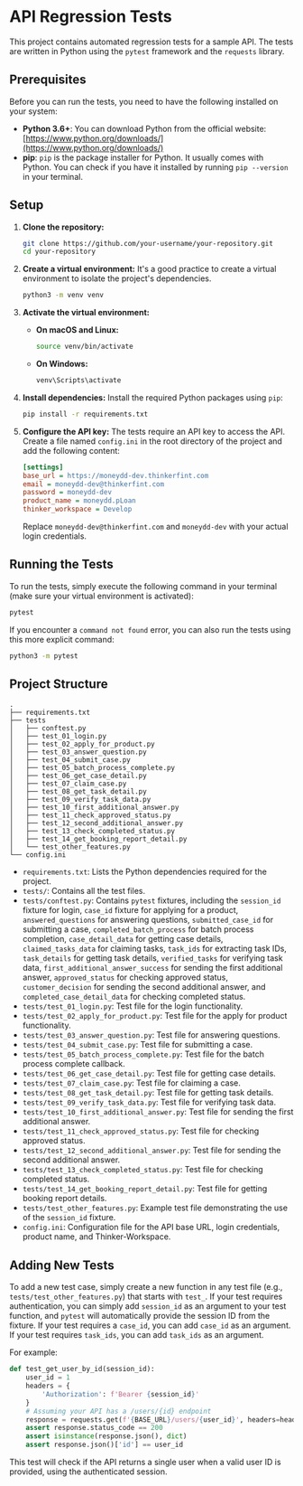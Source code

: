 # API Regression Tests

This project contains automated regression tests for a sample API. The tests are written in Python using the `pytest` framework and the `requests` library.

## Prerequisites

Before you can run the tests, you need to have the following installed on your system:

*   **Python 3.6+**: You can download Python from the official website: [https://www.python.org/downloads/](https://www.python.org/downloads/)
*   **pip**: `pip` is the package installer for Python. It usually comes with Python. You can check if you have it installed by running `pip --version` in your terminal.

## Setup

1.  **Clone the repository:**
    ```bash
    git clone https://github.com/your-username/your-repository.git
    cd your-repository
    ```

2.  **Create a virtual environment:**
    It's a good practice to create a virtual environment to isolate the project's dependencies.
    ```bash
    python3 -m venv venv
    ```

3.  **Activate the virtual environment:**
    *   **On macOS and Linux:**
        ```bash
        source venv/bin/activate
        ```
    *   **On Windows:**
        ```bash
        venv\Scripts\activate
        ```

4.  **Install dependencies:**
    Install the required Python packages using `pip`:
    ```bash
    pip install -r requirements.txt
    ```

5.  **Configure the API key:**
    The tests require an API key to access the API. Create a file named `config.ini` in the root directory of the project and add the following content:
    ```ini
    [settings]
    base_url = https://moneydd-dev.thinkerfint.com
    email = moneydd-dev@thinkerfint.com
    password = moneydd-dev
    product_name = moneydd.pLoan
    thinker_workspace = Develop
    ```
    Replace `moneydd-dev@thinkerfint.com` and `moneydd-dev` with your actual login credentials.

## Running the Tests

To run the tests, simply execute the following command in your terminal (make sure your virtual environment is activated):

```bash
pytest
```

If you encounter a `command not found` error, you can also run the tests using this more explicit command:

```bash
python3 -m pytest
```

## Project Structure

```
.
├── requirements.txt
├── tests
│   ├── conftest.py
│   ├── test_01_login.py
│   ├── test_02_apply_for_product.py
│   ├── test_03_answer_question.py
│   ├── test_04_submit_case.py
│   ├── test_05_batch_process_complete.py
│   ├── test_06_get_case_detail.py
│   ├── test_07_claim_case.py
│   ├── test_08_get_task_detail.py
│   ├── test_09_verify_task_data.py
│   ├── test_10_first_additional_answer.py
│   ├── test_11_check_approved_status.py
│   ├── test_12_second_additional_answer.py
│   ├── test_13_check_completed_status.py
│   ├── test_14_get_booking_report_detail.py
│   └── test_other_features.py
└── config.ini
```

*   `requirements.txt`: Lists the Python dependencies required for the project.
*   `tests/`: Contains all the test files.
*   `tests/conftest.py`: Contains `pytest` fixtures, including the `session_id` fixture for login, `case_id` fixture for applying for a product, `answered_questions` for answering questions, `submitted_case_id` for submitting a case, `completed_batch_process` for batch process completion, `case_detail_data` for getting case details, `claimed_tasks_data` for claiming tasks, `task_ids` for extracting task IDs, `task_details` for getting task details, `verified_tasks` for verifying task data, `first_additional_answer_success` for sending the first additional answer, `approved_status` for checking approved status, `customer_decision` for sending the second additional answer, and `completed_case_detail_data` for checking completed status.
*   `tests/test_01_login.py`: Test file for the login functionality.
*   `tests/test_02_apply_for_product.py`: Test file for the apply for product functionality.
*   `tests/test_03_answer_question.py`: Test file for answering questions.
*   `tests/test_04_submit_case.py`: Test file for submitting a case.
*   `tests/test_05_batch_process_complete.py`: Test file for the batch process complete callback.
*   `tests/test_06_get_case_detail.py`: Test file for getting case details.
*   `tests/test_07_claim_case.py`: Test file for claiming a case.
*   `tests/test_08_get_task_detail.py`: Test file for getting task details.
*   `tests/test_09_verify_task_data.py`: Test file for verifying task data.
*   `tests/test_10_first_additional_answer.py`: Test file for sending the first additional answer.
*   `tests/test_11_check_approved_status.py`: Test file for checking approved status.
*   `tests/test_12_second_additional_answer.py`: Test file for sending the second additional answer.
*   `tests/test_13_check_completed_status.py`: Test file for checking completed status.
*   `tests/test_14_get_booking_report_detail.py`: Test file for getting booking report details.
*   `tests/test_other_features.py`: Example test file demonstrating the use of the `session_id` fixture.
*   `config.ini`: Configuration file for the API base URL, login credentials, product name, and Thinker-Workspace.

## Adding New Tests

To add a new test case, simply create a new function in any test file (e.g., `tests/test_other_features.py`) that starts with `test_`. If your test requires authentication, you can simply add `session_id` as an argument to your test function, and `pytest` will automatically provide the session ID from the fixture. If your test requires a `case_id`, you can add `case_id` as an argument. If your test requires `task_ids`, you can add `task_ids` as an argument.

For example:

```python
def test_get_user_by_id(session_id):
    user_id = 1
    headers = {
        'Authorization': f'Bearer {session_id}'
    }
    # Assuming your API has a /users/{id} endpoint
    response = requests.get(f'{BASE_URL}/users/{user_id}', headers=headers)
    assert response.status_code == 200
    assert isinstance(response.json(), dict)
    assert response.json()['id'] == user_id
```

This test will check if the API returns a single user when a valid user ID is provided, using the authenticated session.
